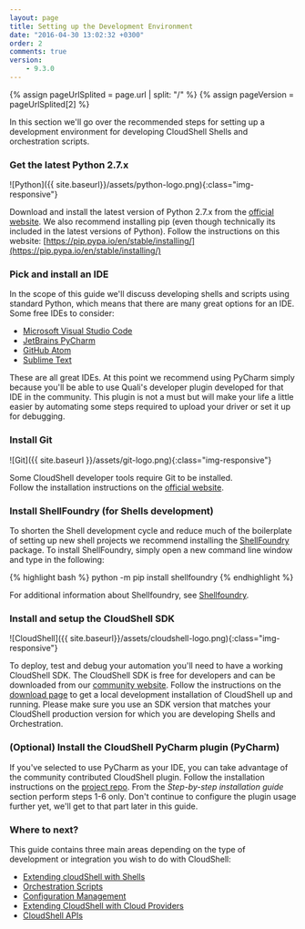 ```yaml
---
layout: page
title: Setting up the Development Environment
date: "2016-04-30 13:02:32 +0300"
order: 2
comments: true
version:
    - 9.3.0
---
```


{% assign pageUrlSplited = page.url | split: "/" %}
{% assign pageVersion = pageUrlSplited[2] %}

In this section we'll go over the recommended steps for setting up a development environment for developing CloudShell Shells and orchestration scripts.

### Get the latest Python 2.7.x
![Python]({{ site.baseurl}}/assets/python-logo.png){:class="img-responsive"}

Download and install the latest version of Python 2.7.x from the [official website](https://www.python.org/downloads/).
We also recommend installing pip (even though technically its included in the latest versions of Python). Follow the instructions on this website: [https://pip.pypa.io/en/stable/installing/](https://pip.pypa.io/en/stable/installing/)

### Pick and install an IDE

In the scope of this guide we'll discuss developing shells and scripts using standard
Python, which means that there are many great options for an IDE.
Some free IDEs to consider:

* [Microsoft Visual Studio Code](https://code.visualstudio.com/)
* [JetBrains PyCharm](https://www.jetbrains.com/pycharm/)
* [GitHub Atom ](https://atom.io/)
* [Sublime Text ](https://www.sublimetext.com/)

These are all great IDEs. At this point we recommend using PyCharm simply because you'll be able to use
Quali's developer plugin developed for that IDE in the community. This plugin is not a must but will make
your life a little easier by automating some steps required to upload your driver or set it up for debugging.

### Install Git

![Git]({{ site.baseurl }}/assets/git-logo.png){:class="img-responsive"}

Some CloudShell developer tools require Git to be installed.    
Follow the installation instructions on the [official website](https://git-scm.com/book/en/v2/Getting-Started-Installing-Git).

### Install ShellFoundry (for Shells development)

To shorten the Shell development cycle and reduce much of the boilerplate of setting up new
shell projects we recommend installing the [ShellFoundry](https://github.com/QualiSystems/shellfoundry) package.
To install ShellFoundry, simply open a new command line  window and type in the following:

{% highlight bash %} python -m pip install shellfoundry {% endhighlight %}

For additional information about Shellfoundry, see [Shellfoundry]({{site.baseurl}}/reference/{{pageVersion}}/shellfoundry-intro.html).

### Install and setup the CloudShell SDK

![CloudShell]({{ site.baseurl}}/assets/cloudshell-logo.png){:class="img-responsive"}

To deploy, test and debug your automation you'll need to have a working CloudShell SDK.
The CloudShell SDK is free for developers and can be downloaded from our
[community website](http://community.quali.com/spaces/12/index.html).
Follow the instructions on the [download page](http://info.quali.com/cloudshell-developer-edition-download) to get a local development installation of CloudShell up and running.
Please make sure you use an SDK version that matches your CloudShell production version for which you are developing Shells and Orchestration.

### (Optional) Install the CloudShell PyCharm plugin (PyCharm)

If you've selected to use PyCharm as your IDE, you can take advantage of the community contributed CloudShell plugin.
Follow the installation instructions on the [project repo](https://github.com/QualiSystemsLab/CloudShell-PyCharm-Plugin).
From the _Step-by-step installation guide_ section perform steps 1-6 only. Don't continue to configure the plugin usage further yet, we'll get to that part later in this guide.

### Where to next?

This guide contains three main areas depending on the type of development or integration you wish to do with CloudShell:

* [Extending cloudShell with Shells]({{site.baseurl}}/shells/{{pageVersion}}/getting-started.html)
* [Orchestration Scripts]({{site.baseurl}}/orchestration/{{pageVersion}}/getting-started.html)
* [Configuration Management]({{site.baseurl}}/configmanagement/{{pageVersion}}/cf-overview.html)
* [Extending CloudShell with Cloud Providers]({{site.baseurl}}/cloudproviders/{{pageVersion}}/getting-started-with-cloud-providers.html)
* [CloudShell APIs]({{site.baseurl}}/devops/{{pageVersion}}/available-apis.html)

